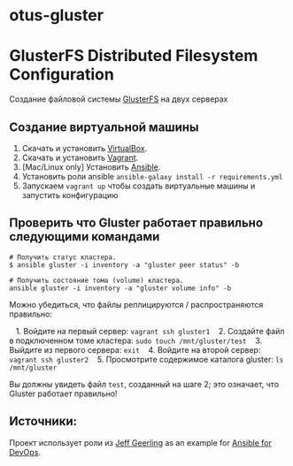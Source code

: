 # otus-gluster

# GlusterFS Distributed Filesystem Configuration

Создание файловой системы [GlusterFS](http://www.gluster.org/) на двух серверах

##  Создание виртуальной машины

  1. Скачать и установить [VirtualBox](https://www.virtualbox.org/wiki/Downloads).
  2. Скачать и установить [Vagrant](http://www.vagrantup.com/downloads.html).
  3. [Mac/Linux only] Установить [Ansible](http://docs.ansible.com/ansible/latest/intro_installation.html).
  4. Установить роли ansible `ansible-galaxy install -r requirements.yml` 
  5. Запускаем `vagrant up` чтобы создать виртуальные машины и запустить конфигурацию

## Проверить что Gluster работает правильно следующими командами

    # Получить статус кластера. 
    $ ansible gluster -i inventory -a "gluster peer status" -b
    
    # Получить состояние тома (volume) кластера.
    ansible gluster -i inventory -a "gluster volume info" -b

Можно убедиться, что файлы реплицируются / распространяются правильно:

   1. Войдите на первый сервер: `vagrant ssh gluster1`
   2. Создайте файл в подключенном томе кластера: `sudo touch /mnt/gluster/test`
   3. Выйдите из первого сервера: `exit`
   4. Войдите на второй сервер: `vagrant ssh gluster2`
   5. Просмотрите содержимое каталога gluster: `ls /mnt/gluster`

Вы должны увидеть файл `test`, созданный на шаге 2; это означает, что Gluster работает правильно!

## Источники:
Проект использует роли из [Jeff Geerling](https://www.jeffgeerling.com/) as an example for [Ansible for DevOps](https://www.ansiblefordevops.com/).
